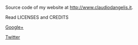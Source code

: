 Source code of my website at http://www.claudiodangelis.it.

Read LICENSES and CREDITS

[Google+](https://plus.google.com/115859961800127275872)
  

[Twitter](http://twitter.com/daw___)